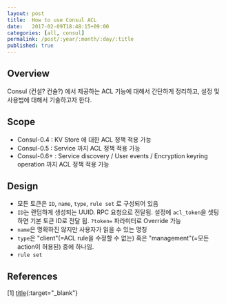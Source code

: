 ```yaml
---
layout: post
title:  How to use Consul ACL
date:   2017-02-09T18:48:15+09:00
categories: [all, consul]
permalink: /post/:year/:month/:day/:title
published: true
---
```


## Overview

Consul (컨설? 컨슐?) 에서 제공하는 ACL 기능에 대해서 간단하게 정리하고, 설정 및 사용법에 대해서 기술하고자 한다.

## Scope

* Consul-0.4 : KV Store 에 대한 ACL 정책 적용 가능
* Consul-0.5 : Service 까지 ACL 정책 적용 가능
* Consul-0.6+ : Service discovery / User events / Encryption keyring operation 까지 ACL 정책 적용 가능

## Design

* 모든 토큰은 `ID`, `name`, `type`, `rule set` 로 구성되어 있음
* `ID`는 랜덤하게 생성되는 UUID. RPC 요청으로 전달됨. 설정에 `acl_token`을 셋팅하면 기본 토큰 ID로 전달 됨. `?token=` 파라미터로 Override 가능
* `name`은 명확하진 않지만 사용자가 읽을 수 있는 명칭
* `type`은 "client"(=ACL rule을 수정할 수 없는) 혹은 "management"(=모든 action이 허용된) 중에 하나임.
* `rule set`

## References
[1] [title](url){:target="_blank"}
